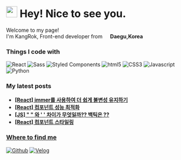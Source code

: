 <h1><img src="https://emojis.slackmojis.com/emojis/images/1531849430/4246/blob-sunglasses.gif?1531849430" width="30"/> Hey! Nice to see you.</h1>

<p>Welcome to my page! </br> I'm KangRok, Front-end developer from <img src="https://github.com/KangRokYoon/KangRokYoon/assets/129154834/6a763c64-03ff-49f6-a964-0750066369cb" width="13"/> <b>Daegu,Korea</b>
<h3>Things I code with</h3>

<p>
	<img alt="React" src="https://img.shields.io/badge/-React-45b8d8?style=flat-square&logo=react&logoColor=white" />
	<img alt="Sass" src="https://img.shields.io/badge/-Sass-CC6699?style=flat-square&logo=sass&logoColor=white" />
	<img alt="Styled Components" src="https://img.shields.io/badge/-Styled_Components-db7092?style=flat-square&logo=styled-components&logoColor=white" />
	<img alt="html5" src="https://img.shields.io/badge/-HTML5-E34F26?style=flat-square&logo=html5&logoColor=white" />
	<img alt="CSS3" src="https://img.shields.io/badge/-CSS3-1572B6?style=flat-square&logo=CSS3&logoColor=white" />
	<img alt="Javascript" src="https://img.shields.io/badge/-Javascript-F7DF1E?style=flat-square&logo=Javascript&logoColor=white" />
	<img alt="Python" src="https://img.shields.io/badge/-Python-3776AB?style=flat-square&logo=Python&logoColor=white" />
</p>

<h3>My latest posts</h3>
<ul>
  <li><a href="https://velog.io/@ykr0919/React-immer%EB%A5%BC-%EC%82%AC%EC%9A%A9%ED%95%98%EC%97%AC-%EB%8D%94-%EC%89%BD%EA%B2%8C-%EB%B6%88%EB%B3%80%EC%84%B1-%EC%9C%A0%EC%A7%80%ED%95%98%EA%B8%B0"><b>[React] immer를 사용하여 더 쉽게 불변성 유지하기</b></li>	  
  <li><a href="https://velog.io/@ykr0919/React-%EC%BB%B4%ED%8F%AC%EB%84%8C%ED%8A%B8-%EC%84%B1%EB%8A%A5-%EC%B5%9C%EC%A0%81%ED%99%94"><b>[React] 컴포넌트 성능 최적화</b></li>
  <li><a href="https://velog.io/@ykr0919/JS-%EC%99%80-%EC%B0%A8%EC%9D%B4%EA%B0%80-%EB%AC%B4%EC%97%87%EC%9D%BC%EA%B9%8C-%EB%B0%B1%ED%8B%B1%EC%9D%80"><b>[JS] " " 와 ' ' 차이가 무엇일까?? 백틱은 ??</b></li>
   <li><a href="https://velog.io/@ykr0919/React-%EC%BB%B4%ED%8F%AC%EB%84%8C%ED%8A%B8-%EC%8A%A4%ED%83%80%EC%9D%BC%EB%A7%81"><b>[React] 컴포넌트 스타일링</b></li>
</ul>

<h3>Where to find me</h3>
<p><a href="https://github.com/KangRokYoon" target="_blank"><img alt="Github" src="https://img.shields.io/badge/GitHub-%2312100E.svg?&style=for-the-badge&logo=Github&logoColor=white" /></a> <a href="https://velog.io/@ykr0919" target="_blank"><img alt="Velog" src="https://img.shields.io/badge/Velog-20C997?&style=for-the-badge&logo=Velog&logoColor=white" /></a>


























<!---
KangRokYoon/KangRokYoon is a ✨ special ✨ repository because its `README.md` (this file) appears on your GitHub profile.
You can click the Preview link to take a look at your changes.
--->
